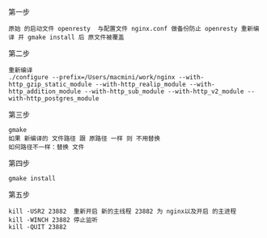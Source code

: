 第一步

    原始 的启动文件 openresty  与配置文件 nginx.conf 做备份防止 openresty 重新编译 并 gmake install 后 原文件被覆盖
第二步
 
    重新编译 
    ./configure --prefix=/Users/macmini/work/nginx --with-http_gzip_static_module --with-http_realip_module --with-http_addition_module --with-http_sub_module --with-http_v2_module --with-http_postgres_module
第三步
    
    gmake
    如果 新编译的 文件路径 跟 原路径 一样 则 不用替换
    如何路径不一样：替换 文件
第四步

    gmake install

第五步

    kill -USR2 23882  重新开启 新的主线程 23882 为 nginx以及开启 的主进程
    kill -WINCH 23882 停止监听
    kill -QUIT 23882
